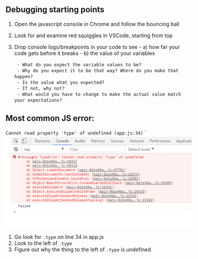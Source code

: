 ## Debugging starting points

1) Open the javascript console in Chrome and follow the bouncing ball
1) Look for and examine red squiggles in VSCode, starting from top
1) Drop console logs/breakpoints in your code to see 
        - a) how far your code gets before it breaks
        - b) the value of your variables
                
        - What do you expect the variable values to be? 
        - Why do you expect it to be that way? Where do you make that happen?
        - Is the value what you expected? 
        - If not, why not? 
        - What would you have to change to make the actual value match your expectations?


## Most common JS error:

`Cannot read property 'type' of undefined (app.js:34)`
`
![](./error.png)

1) Go look for `.type` on line 34 in app.js
2) Look to the left of `.type`
3) Figure out why the thing to the left of `.type` is undefined
